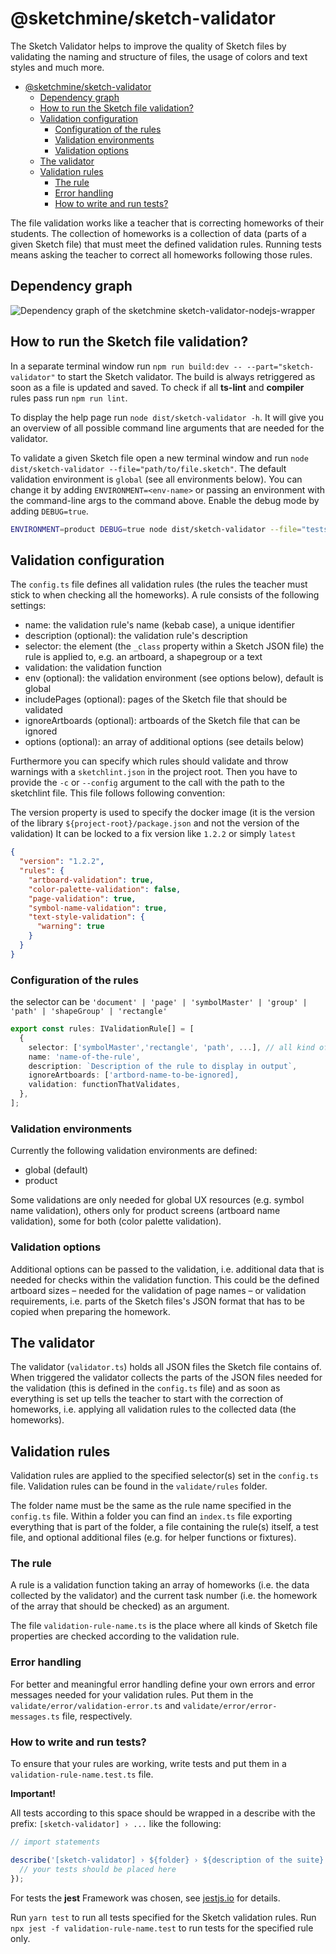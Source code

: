 # @sketchmine/sketch-validator

The Sketch Validator helps to improve the quality of Sketch files by validating the naming and structure of files, the usage of colors and text styles and much more.

- [@sketchmine/sketch-validator](#sketchminesketch-validator)
  - [Dependency graph](#dependency-graph)
  - [How to run the Sketch file validation?](#how-to-run-the-sketch-file-validation)
  - [Validation configuration](#validation-configuration)
    - [Configuration of the rules](#configuration-of-the-rules)
    - [Validation environments](#validation-environments)
    - [Validation options](#validation-options)
  - [The validator](#the-validator)
  - [Validation rules](#validation-rules)
    - [The rule](#the-rule)
    - [Error handling](#error-handling)
    - [How to write and run tests?](#how-to-write-and-run-tests)


The file validation works like a teacher that is correcting homeworks of their students. The collection of homeworks is a collection of data (parts of a given Sketch file) that must meet the defined validation rules. Running tests means asking the teacher to correct all homeworks following those rules.

## Dependency graph

![Dependency graph of the sketchmine sketch-validator-nodejs-wrapper](https://dt-cdn.net/images/sketch-validator-nodejs-wrapper-3920-bda7b02d9d.png)

## How to run the Sketch file validation?

In a separate terminal window run `npm run build:dev -- --part="sketch-validator"` to start the Sketch validator. The build is always retriggered as soon as a file is updated and saved. To check if all **ts-lint** and **compiler** rules pass run `npm run lint`.

To display the help page run `node dist/sketch-validator -h`. It will give you an overview of all possible command line arguments that are needed for the validator.

To validate a given Sketch file open a new terminal window and run `node dist/sketch-validator --file="path/to/file.sketch"`. The default validation environment is `global` (see all environments below). You can change it by adding `ENVIRONMENT=<env-name>` or passing an environment with the command-line args to the command above. Enable the debug mode by adding `DEBUG=true`.

```sh
ENVIRONMENT=product DEBUG=true node dist/sketch-validator --file="tests/fixtures/fixtures-testfile.sketch"
```

## Validation configuration

The `config.ts` file defines all validation rules (the rules the teacher must stick to when checking all the homeworks). A rule consists of the following settings:

* name: the validation rule's name (kebab case), a unique identifier
* description (optional): the validation rule's description
* selector: the element (the `_class` property within a Sketch JSON file) the rule is applied to, e.g. an artboard, a shapegroup or a text
* validation: the validation function
* env (optional): the validation environment (see options below), default is global
* includePages (optional): pages of the Sketch file that should be validated
* ignoreArtboards (optional): artboards of the Sketch file that can be ignored
* options (optional): an array of additional options (see details below)

Furthermore you can specify which rules should validate and throw warnings with a `sketchlint.json` in the project root.
Then you have to provide the `-c` or `--config` argument to the call with the path to the sketchlint file.
This file follows following convention:

The version property is used to specify the docker image (it is the version of the library `${project-root}/package.json` and not the version of the validation)
It can be locked to a fix version like `1.2.2` or simply `latest`

```json
{
  "version": "1.2.2",
  "rules": {
    "artboard-validation": true,
    "color-palette-validation": false,
    "page-validation": true,
    "symbol-name-validation": true,
    "text-style-validation": {
      "warning": true
    }
  }
}

```


### Configuration of the rules

the selector can be `'document' | 'page' | 'symbolMaster' | 'group' | 'path' | 'shapeGroup' | 'rectangle'`

``` typescript
export const rules: IValidationRule[] = [
  {
    selector: ['symbolMaster','rectangle', 'path', ...], // all kind of sketch instances
    name: 'name-of-the-rule',
    description: `Description of the rule to display in output`,
    ignoreArtboards: ['artbord-name-to-be-ignored],
    validation: functionThatValidates,
  },
];
```

### Validation environments

Currently the following validation environments are defined:

* global (default)
* product

Some validations are only needed for global UX resources (e.g. symbol name validation), others only for product screens (artboard name validation), some for both (color palette validation).

### Validation options

Additional options can be passed to the validation, i.e. additional data that is needed for checks within the validation function. This could be the defined artboard sizes – needed for the validation of page names – or validation requirements, i.e. parts of the Sketch files's JSON format that has to be copied when preparing the homework.

## The validator

The validator (`validator.ts`) holds all JSON files the Sketch file contains of. When triggered the validator collects the parts of the JSON files needed for the validation (this is defined in the `config.ts` file) and as soon as everything is set up tells the teacher to start with the correction of homeworks, i.e. applying all validation rules to the collected data (the homeworks).

## Validation rules

Validation rules are applied to the specified selector(s) set in the `config.ts` file. Validation rules can be found in the `validate/rules` folder.

The folder name must be the same as the rule name specified in the `config.ts` file. Within a folder you can find an `index.ts` file exporting everything that is part of the folder, a file containing the rule(s) itself, a test file, and optional additional files (e.g. for helper functions or fixtures).

### The rule

A rule is a validation function taking an array of homeworks (i.e. the data collected by the validator) and the current task number (i.e. the homework of the array that should be checked) as an argument.

The file `validation-rule-name.ts` is the place where all kinds of Sketch file properties are checked according to the validation rule.

### Error handling

For better and meaningful error handling define your own errors and error messages needed for your validation rules. Put them in the `validate/error/validation-error.ts` and `validate/error/error-messages.ts` file, respectively.

### How to write and run tests?

To ensure that your rules are working, write tests and put them in a `validation-rule-name.test.ts` file.

**Important!**

All tests according to this space should be wrapped in a describe with the prefix: `[sketch-validator] › ...` like the following:

```typescript
// import statements

describe('[sketch-validator] › ${folder} › ${description of the suite}', () => {
  // your tests should be placed here
});
```

For tests the **jest** Framework was chosen, see [jestjs.io](https://jestjs.io/) for details.

Run `yarn test` to run all tests specified for the Sketch validation rules. Run `npx jest -f validation-rule-name.test` to run tests for the specified rule only.
